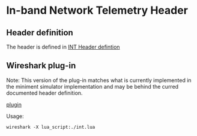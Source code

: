 # In-band Network Telemetry Header

## Header definition

The header is defined in [INT Header defintion](INT_header.md)

## Wireshark plug-in

Note: This version of the plug-in matches what is currently implemented in
the miniment simulator implementation and may be behind the curred documented
header definition.

[plugin](int.lua)

Usage:

    wireshark -X lua_script:./int.lua